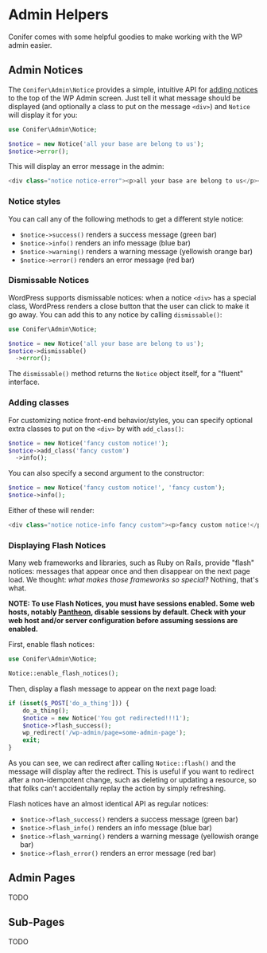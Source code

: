 # Admin Helpers

Conifer comes with some helpful goodies to make working with the WP admin easier.

## Admin Notices

The `Conifer\Admin\Notice` provides a simple, intuitive API for [adding notices](https://codex.wordpress.org/Plugin_API/Action_Reference/admin_notices) to the top of the WP Admin screen. Just tell it what message should be displayed (and optionally a class to put on the message `<div>`) and `Notice` will display it for you:

```php
use Conifer\Admin\Notice;

$notice = new Notice('all your base are belong to us');
$notice->error();
```

This will display an error message in the admin:

```php
<div class="notice notice-error"><p>all your base are belong to us</p></div>
```

### Notice styles

You can call any of the following methods to get a different style notice:

* `$notice->success()` renders a success message (green bar)
* `$notice->info()` renders an info message (blue bar)
* `$notice->warning()` renders a warning message (yellowish orange bar)
* `$notice->error()` renders an error message (red bar)

### Dismissable Notices

WordPress supports dismissable notices: when a notice `<div>` has a special class, WordPress renders a close button that the user can click to make it go away. You can add this to any notice by calling `dismissable()`:

```php
use Conifer\Admin\Notice;

$notice = new Notice('all your base are belong to us');
$notice->dismissable()
  ->error();
```

The `dismissable()` method returns the `Notice` object itself, for a "fluent" interface.

### Adding classes

For customizing notice front-end behavior/styles, you can specify optional extra classes to put on the `<div>` by with `add_class()`:

```php
$notice = new Notice('fancy custom notice!');
$notice->add_class('fancy custom') 
  ->info();
```

You can also specify a second argument to the constructor:

```php
$notice = new Notice('fancy custom notice!', 'fancy custom');
$notice->info();
```

Either of these will render:

```php
<div class="notice notice-info fancy custom"><p>fancy custom notice!</p></div>
```

### Displaying Flash Notices

Many web frameworks and libraries, such as Ruby on Rails, provide "flash" notices: messages that appear once and then disappear on the next page load. We thought: *what makes those frameworks so special?* Nothing, that's what.

**NOTE: To use Flash Notices, you must have sessions enabled. Some web hosts, notably [Pantheon](https://pantheon.io/), disable sessions by default. Check with your web host and/or server configuration before assuming sessions are enabled.** 

First, enable flash notices:

```php
use Conifer\Admin\Notice;

Notice::enable_flash_notices();
```

Then, display a flash message to appear on the next page load:

```php
if (isset($_POST['do_a_thing'])) {
    do_a_thing();
    $notice = new Notice('You got redirected!!!1');
    $notice->flash_success();
    wp_redirect('/wp-admin/page=some-admin-page');
    exit;
}
```

As you can see, we can redirect after calling `Notice::flash()` and the message will display after the redirect. This is useful if you want to redirect after a non-idempotent change, such as deleting or updating a resource, so that folks can't accidentally replay the action by simply refreshing.

Flash notices have an almost identical API as regular notices:

- `$notice->flash_success()` renders a success message (green bar)
- `$notice->flash_info()` renders an info message (blue bar)
- `$notice->flash_warning()` renders a warning message (yellowish orange bar)
- `$notice->flash_error()` renders an error message (red bar)

## Admin Pages

TODO

## Sub-Pages

TODO